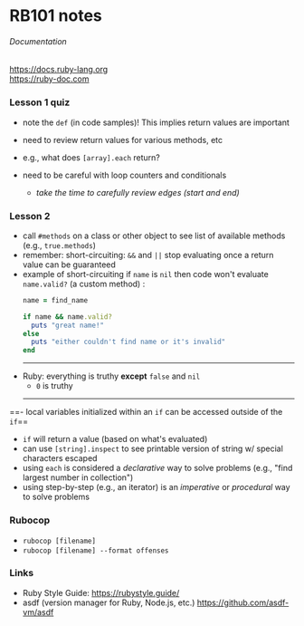 # RB101 notes
###### Documentation
<https://docs.ruby-lang.org>\
<https://ruby-doc.com>

### Lesson 1 quiz
- note the `def` (in code samples)! This implies return values are important
- need to review return values for various methods, etc
- e.g., what does `[array].each` return?

- need to be careful with loop counters and conditionals
  - *take the time to carefully review edges (start and end)*


### Lesson 2
- call `#methods` on a class or other object to see list of available methods (e.g., `true.methods`)
- remember:  short-circuiting:  `&&` and `||` stop evaluating once a return value can be guaranteed
- example of short-circuiting if `name` is `nil` then code won't evaluate `name.valid?` (a custom method) :
  ```Ruby
  name = find_name

  if name && name.valid?
    puts "great name!"
  else
    puts "either couldn't find name or it's invalid"
  end
  ```
  ---
- Ruby: everything is truthy **except** `false` and `nil`
  - `0` is truthy
  ---
==- local variables initialized within an `if` can be accessed outside of the `if`==
- `if` will return a value (based on what's evaluated)
- can use `[string].inspect` to see printable version of string w/ special characters escaped
- using `each` is considered a *declarative* way to solve problems (e.g., "find largest number in collection")
- using step-by-step (e.g., an iterator) is an *imperative* or *procedural* way to solve problems



### Rubocop
- `rubocop [filename]`
- `rubocop [filename] --format offenses`




### Links
- Ruby Style Guide: <https://rubystyle.guide/>
- asdf (version manager for Ruby, Node.js, etc.) <https://github.com/asdf-vm/asdf>